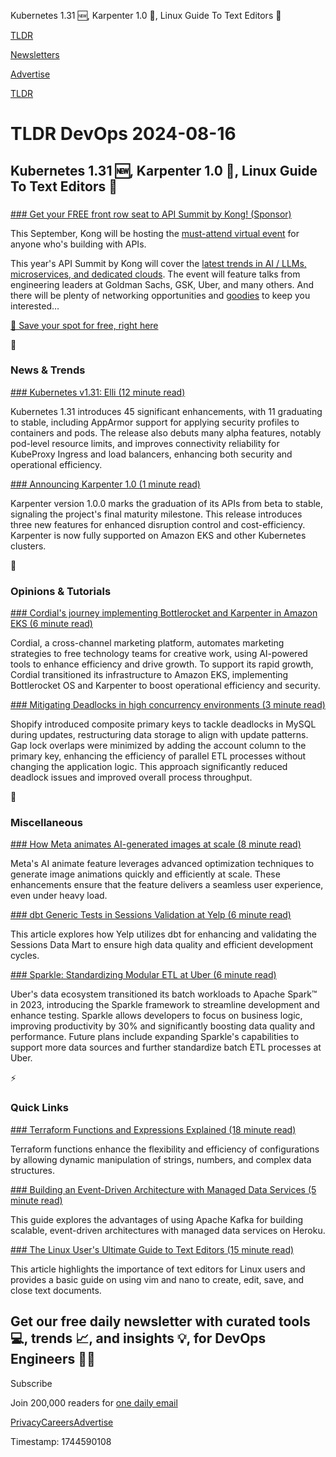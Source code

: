 Kubernetes 1.31 🆕, Karpenter 1.0 🚀, Linux Guide To Text Editors 📖

[TLDR](/)

[Newsletters](/newsletters)

[Advertise](https://advertise.tldr.tech/)

[TLDR](/)

# TLDR DevOps 2024-08-16

## Kubernetes 1.31 🆕, Karpenter 1.0 🚀, Linux Guide To Text Editors 📖

### 

[### Get your FREE front row seat to API Summit by Kong! (Sponsor)](https://konghq.com/events/conferences/api-summit?utm_source=TLDR&amp;utm_medium=email&amp;utm_campaign=kong-api-summit-2024&amp;utm_content=devops_8-16)

This September, Kong will be hosting the [must-attend virtual event](https://konghq.com/events/conferences/api-summit/register-now?utm_source=TLDR&utm_medium=email&utm_campaign=kong-api-summit-2024&utm_content=devops_8-16) for anyone who's building with APIs.

This year's API Summit by Kong will cover the [latest trends in AI / LLMs, microservices, and dedicated clouds](https://konghq.com/events/conferences/api-summit?utm_source=TLDR&utm_medium=email&utm_campaign=kong-api-summit-2024&utm_content=devops_8-16). The event will feature talks from engineering leaders at Goldman Sachs, GSK, Uber, and many others. And there will be plenty of networking opportunities and [goodies](https://konghq.com/events/conferences/api-summit/register-now?utm_source=TLDR&utm_medium=email&utm_campaign=kong-api-summit-2024&utm_content=devops_8-16) to keep you interested…

[🙋 Save your spot for free, right here](https://konghq.com/events/conferences/api-summit/register-now?utm_source=TLDR&utm_medium=email&utm_campaign=kong-api-summit-2024&utm_content=devops_8-16)

📱

### News & Trends

[### Kubernetes v1.31: Elli (12 minute read)](https://kubernetes.io/blog/2024/08/13/kubernetes-v1-31-release/?utm_source=tldrdevops)

Kubernetes 1.31 introduces 45 significant enhancements, with 11 graduating to stable, including AppArmor support for applying security profiles to containers and pods. The release also debuts many alpha features, notably pod-level resource limits, and improves connectivity reliability for KubeProxy Ingress and load balancers, enhancing both security and operational efficiency.

[### Announcing Karpenter 1.0 (1 minute read)](https://aws.amazon.com/about-aws/whats-new/2024/08/karpenter-1-0/?utm_source=tldrdevops)

Karpenter version 1.0.0 marks the graduation of its APIs from beta to stable, signaling the project's final maturity milestone. This release introduces three new features for enhanced disruption control and cost-efficiency. Karpenter is now fully supported on Amazon EKS and other Kubernetes clusters.

🚀

### Opinions & Tutorials

[### Cordial's journey implementing Bottlerocket and Karpenter in Amazon EKS (6 minute read)](https://aws.amazon.com/blogs/containers/cordials-journey-implementing-bottlerocket-and-karpenter-in-amazon-eks/?utm_source=tldrdevops)

Cordial, a cross-channel marketing platform, automates marketing strategies to free technology teams for creative work, using AI-powered tools to enhance efficiency and drive growth. To support its rapid growth, Cordial transitioned its infrastructure to Amazon EKS, implementing Bottlerocket OS and Karpenter to boost operational efficiency and security.

[### Mitigating Deadlocks in high concurrency environments (3 minute read)](https://shopifyengineering.myshopify.com/blogs/engineering/mitigating-deadlocks-in-high-concurrency-environments?utm_source=tldrdevops)

Shopify introduced composite primary keys to tackle deadlocks in MySQL during updates, restructuring data storage to align with update patterns. Gap lock overlaps were minimized by adding the account column to the primary key, enhancing the efficiency of parallel ETL processes without changing the application logic. This approach significantly reduced deadlock issues and improved overall process throughput.

🎁

### Miscellaneous

[### How Meta animates AI-generated images at scale (8 minute read)](https://engineering.fb.com/2024/08/14/production-engineering/how-meta-animates-ai-generated-images-at-scale/?utm_source=tldrdevops)

Meta's AI animate feature leverages advanced optimization techniques to generate image animations quickly and efficiently at scale. These enhancements ensure that the feature delivers a seamless user experience, even under heavy load.

[### dbt Generic Tests in Sessions Validation at Yelp (6 minute read)](https://engineeringblog.yelp.com/2024/08/dbt-Generic-Tests-in-Sessions-Validation-at-Yelp.html?utm_source=tldrdevops)

This article explores how Yelp utilizes dbt for enhancing and validating the Sessions Data Mart to ensure high data quality and efficient development cycles.

[### Sparkle: Standardizing Modular ETL at Uber (6 minute read)](https://www.uber.com/blog/sparkle-modular-etl/?utm_source=tldrdevops)

Uber's data ecosystem transitioned its batch workloads to Apache Spark™ in 2023, introducing the Sparkle framework to streamline development and enhance testing. Sparkle allows developers to focus on business logic, improving productivity by 30% and significantly boosting data quality and performance. Future plans include expanding Sparkle's capabilities to support more data sources and further standardize batch ETL processes at Uber.

⚡️

### Quick Links

[### Terraform Functions and Expressions Explained (18 minute read)](https://build5nines.com/terraform-functions-and-expressions-explained/?utm_source=tldrdevops)

Terraform functions enhance the flexibility and efficiency of configurations by allowing dynamic manipulation of strings, numbers, and complex data structures.

[### Building an Event-Driven Architecture with Managed Data Services (5 minute read)](https://blog.heroku.com/building-event-driven-architecture-managed-data-services?utm_source=tldrdevops)

This guide explores the advantages of using Apache Kafka for building scalable, event-driven architectures with managed data services on Heroku.

[### The Linux User's Ultimate Guide to Text Editors (15 minute read)](https://thenewstack.io/the-linux-users-ultimate-guide-to-text-editors/?utm_source=tldrdevops)

This article highlights the importance of text editors for Linux users and provides a basic guide on using vim and nano to create, edit, save, and close text documents.

## Get our free daily newsletter with curated tools 💻, trends 📈, and insights 💡, for DevOps Engineers 👨‍💻

Subscribe

Join 200,000 readers for [one daily email](/api/latest/devops)

[Privacy](/privacy)[Careers](https://jobs.ashbyhq.com/tldr.tech)[Advertise](/devops/advertise)

Timestamp: 1744590108